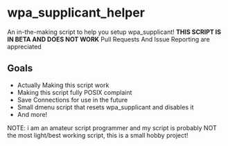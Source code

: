 # wpa_supplicant_helper
An in-the-making script to help you setup wpa_supplicant!
**THIS SCRIPT IS IN BETA AND DOES NOT WORK**
Pull Requests And Issue Reporting are appreciated

## Goals
- Actually Making this script work
- Making this script fully POSIX complaint
- Save Connections for use in the future
- Small dmenu script that resets wpa_supplicant and disables it
- And more!


NOTE: i am an amateur script programmer and my script is probably NOT the most light/best working script, this is a small hobby project!
